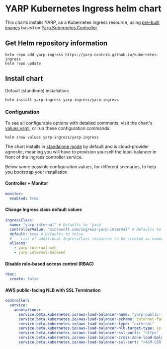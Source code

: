 # YARP Kubernetes Ingress helm chart

This charts installs YARP, as a Kubernetes Ingress resource, using [pre-built images](../../README.md#images) based on [Yarp.Kubernetes.Controller](https://github.com/dotnet/yarp/tree/main/src/Kubernetes.Controller)

## Get Helm repository information

```console
helm repo add yarp-ingress https://yarp-contrib.github.io/kubernetes-ingress
helm repo update
```

## Install chart

Default (standlone) installation:

```console
helm install yarp-ingress yarp-ingress/yarp-ingress
```

### Configuration

To see all configurable options with detailed comments, visit the chart's [values.yaml](./values.yaml), or run these configuration commands:

```console
helm show values yarp-ingress/yarp-ingress
```

The chart installs in [standalone mode](../../README.md#modes) by default and is cloud-provider agnostic, meaning you will have to provision yourself the load-balancer in front of the ingress controller service.

Below some possible configuration values, for different scenarios, to help you bootstrap your installation.

#### Controller + Monitor

```yaml
monitor:
  enabled: true
```

#### Change Ingress class default values

```yaml
ingressClass:
  name: "yarp-internal" # Defaults to 'yarp'
  controllerValue: "microsoft.com/ingress-yarp-internal" # Defaults to microsoft.com/ingress-yarp
  default: true # Defaults to false
  # -- List of additional IngressClass resources to be created as named aliases to the main IngressClass controller defined above
  aliases:
    - yarp-internal-web
    - yarp-internal-backend
```

#### Disable role-based access control (RBAC)

```yaml
rbac:
  create: false
```

#### AWS public-facing NLB with SSL Termination

```yaml
controller:
  service:
    annotations:
      service.beta.kubernetes.io/aws-load-balancer-name: "yarp-public-ingress"
      service.beta.kubernetes.io/aws-load-balancer-scheme: internet-facing
      service.beta.kubernetes.io/aws-load-balancer-type: "external"
      service.beta.kubernetes.io/aws-load-balancer-nlb-target-type: ip
      service.beta.kubernetes.io/aws-load-balancer-ssl-ports: "https"
      service.beta.kubernetes.io/aws-load-balancer-cross-zone-load-balancing-enabled: "true"
      service.beta.kubernetes.io/aws-load-balancer-ssl-cert: "<ACM-CERTIFICATE-ARN>"
    
```

